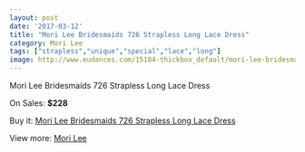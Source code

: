 ```yaml
---
layout: post
date: '2017-03-12'
title: "Mori Lee Bridesmaids 726 Strapless Long Lace Dress"
category: Mori Lee
tags: ["strapless","unique","special","lace","long"]
image: http://www.eudances.com/15184-thickbox_default/mori-lee-bridesmaids-726-strapless-long-lace-dress.jpg
---
```

Mori Lee Bridesmaids 726 Strapless Long Lace Dress

On Sales: **$228**
<a href="https://www.eudances.com/en/mori-lee/4499-mori-lee-bridesmaids-726-strapless-long-lace-dress.html"><amp-img layout="responsive" width="600" height="600" src="//www.eudances.com/15184-thickbox_default/mori-lee-bridesmaids-726-strapless-long-lace-dress.jpg" alt="Mori Lee Bridesmaids 726 Strapless Long Lace Dress 0" /></a>
<a href="https://www.eudances.com/en/mori-lee/4499-mori-lee-bridesmaids-726-strapless-long-lace-dress.html"><amp-img layout="responsive" width="600" height="600" src="//www.eudances.com/15189-thickbox_default/mori-lee-bridesmaids-726-strapless-long-lace-dress.jpg" alt="Mori Lee Bridesmaids 726 Strapless Long Lace Dress 1" /></a>
<a href="https://www.eudances.com/en/mori-lee/4499-mori-lee-bridesmaids-726-strapless-long-lace-dress.html"><amp-img layout="responsive" width="600" height="600" src="//www.eudances.com/15188-thickbox_default/mori-lee-bridesmaids-726-strapless-long-lace-dress.jpg" alt="Mori Lee Bridesmaids 726 Strapless Long Lace Dress 2" /></a>
<a href="https://www.eudances.com/en/mori-lee/4499-mori-lee-bridesmaids-726-strapless-long-lace-dress.html"><amp-img layout="responsive" width="600" height="600" src="//www.eudances.com/15187-thickbox_default/mori-lee-bridesmaids-726-strapless-long-lace-dress.jpg" alt="Mori Lee Bridesmaids 726 Strapless Long Lace Dress 3" /></a>
<a href="https://www.eudances.com/en/mori-lee/4499-mori-lee-bridesmaids-726-strapless-long-lace-dress.html"><amp-img layout="responsive" width="600" height="600" src="//www.eudances.com/15186-thickbox_default/mori-lee-bridesmaids-726-strapless-long-lace-dress.jpg" alt="Mori Lee Bridesmaids 726 Strapless Long Lace Dress 4" /></a>
<a href="https://www.eudances.com/en/mori-lee/4499-mori-lee-bridesmaids-726-strapless-long-lace-dress.html"><amp-img layout="responsive" width="600" height="600" src="//www.eudances.com/15185-thickbox_default/mori-lee-bridesmaids-726-strapless-long-lace-dress.jpg" alt="Mori Lee Bridesmaids 726 Strapless Long Lace Dress 5" /></a>

Buy it: [Mori Lee Bridesmaids 726 Strapless Long Lace Dress](https://www.eudances.com/en/mori-lee/4499-mori-lee-bridesmaids-726-strapless-long-lace-dress.html "Mori Lee Bridesmaids 726 Strapless Long Lace Dress")

View more: [Mori Lee](https://www.eudances.com/en/65-mori-lee "Mori Lee")